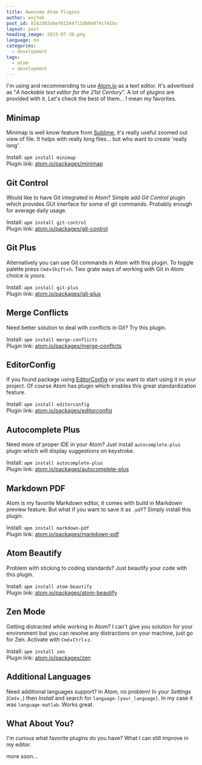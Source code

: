 ```yaml
---
title: Awesome Atom Plugins
author: wojtek
post_id: 8162d03a8ef61344711db8e074c741bc
layout: post
heading_image: 2015-07-26.png
language: en
categories:
  - development
tags:
  - atom
  - development
---
```

I'm using and recommending to use [Atom.io](https://atom.io/) as a text editor. It's advertised as "*A hackable text editor for the 21st Century*". A lot of plugins are provided with it. Let's check the best of them... I mean my favorites.

## Minimap
Minimap is well know feature from [Sublime](http://www.sublimetext.com/), it's really useful zoomed out view of file. It helps with really long files... but who want to create 'really long'.

Install: `apm install minimap`  
Plugin link: [atom.io/packages/minimap](https://atom.io/packages/minimap)

## Git Control
Would like to have Git integrated in Atom? Simple add *Git Control* plugin which provides GUI interface for some of git commands. Probably enough for average daily usage.

Install: `apm install git-control`  
Plugin link: [atom.io/packages/git-control](https://atom.io/packages/git-control)

## Git Plus
Alternatively you can use Git commands in Atom with this plugin. To toggle palette press `Cmd`+`Shift`+`h`. Two grate ways of working with Git in Atom choice is yours.

Install: `apm install git-plus`  
Plugin link: [atom.io/packages/git-plus](https://atom.io/packages/git-plus)

## Merge Conflicts
Need better solution to deal with conflicts in Git? Try this plugin.

Install: `apm install merge-conflicts`  
Plugin link: [atom.io/packages/merge-conflicts](https://atom.io/packages/merge-conflicts)

## EditorConfig
If you found package using [EditorConfig](http://editorconfig.org/) or you want to start using it in your project. Of course Atom has plugin which enables this great standardization feature.

Install: `apm install editorconfig`  
Plugin link: [atom.io/packages/editorconfig](https://atom.io/packages/editorconfig)

## Autocomplete Plus
Need more of proper IDE in your Atom? Just install `autocomplete-plus` plugin which will display suggestions on keystroke.

Install: `apm install autocomplete-plus`  
Plugin link: [atom.io/packages/autocomplete-plus](https://atom.io/packages/autocomplete-plus)

## Markdown PDF
Atom is my favorite Markdown editor, it comes with build in Markdown preview feature. But what if you want to save it as `.pdf`? Simply install this plugin.

Install: `apm install markdown-pdf`  
Plugin link: [atom.io/packages/markdown-pdf](https://atom.io/packages/markdown-pdf)

## Atom Beautify
Problem with sticking to coding standards? Just beautify your code with this plugin.

Install: `apm install atom-beautify`  
Plugin link: [atom.io/packages/atom-beautify](https://atom.io/packages/atom-beautify)

## Zen Mode
Getting distracted while working in Atom? I can't give you solution for your environment but you can resolve any distractions on your machine, just go for Zen. Activate with `Cmd`+`Ctrl`+`z`.

Install: `apm install zen`  
Plugin link: [atom.io/packages/zen](https://atom.io/packages/zen)

## Additional Languages
Need additional languages support? In Atom, no problem! In your *Settings* (`Cmd`+`,`) then *Install* and search for `language-[your_language]`. In my case it was `language-matlab`. Works great.

## What About You?
I'm curious what favorite plugins do you have? What I can still improve in my editor.

more soon...
